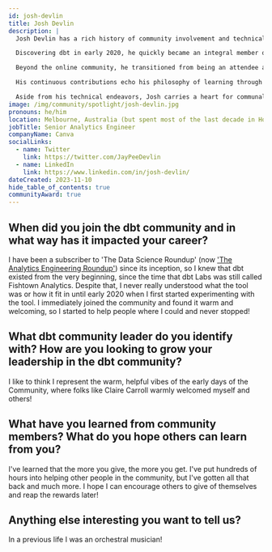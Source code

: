```yaml
---
id: josh-devlin
title: Josh Devlin
description: |
  Josh Devlin has a rich history of community involvement and technical expertise in both the dbt and wider analytics communities.

  Discovering dbt in early 2020, he quickly became an integral member of its <a href="https://www.getdbt.com/community/join-the-community" rel="noopener noreferrer" target="_blank">community</a>, leveraging the platform as a learning tool and aiding others along their dbt journey. Josh has helped thousands of dbt users with his advice and near-encyclopaedic knowledge of dbt.

  Beyond the online community, he transitioned from being an attendee at the first virtual Coalesce conference in December 2020 to a <a href="https://coalesce.getdbt.com/blog/babies-and-bathwater-is-kimball-still-relevant" title="at the first in-person Coalesce" rel="noopener noreferrer" target="_blank">presenter at the first in-person Coalesce event</a> in New Orleans in 2022.  He has also contributed to the dbt-core and dbt-snowflake codebases, helping improve the product in the most direct way.

  His continuous contributions echo his philosophy of learning through teaching, a principle that has not only enriched the dbt community but also significantly bolstered his proficiency with the tool, making him a valuable community member.

  Aside from his technical endeavors, Josh carries a heart for communal growth and an individual's ability to contribute to a larger whole, a trait mirrored in his earlier pursuits as an orchestral musician. His story is a blend of technical acumen, communal involvement, and a nuanced appreciation for the symbiotic relationship between teaching and learning, making him a notable figure in the analytics engineering space.
image: /img/community/spotlight/josh-devlin.jpg
pronouns: he/him
location: Melbourne, Australia (but spent most of the last decade in Houston, USA)
jobTitle: Senior Analytics Engineer
companyName: Canva
socialLinks:
  - name: Twitter
    link: https://twitter.com/JayPeeDevlin
  - name: LinkedIn
    link: https://www.linkedin.com/in/josh-devlin/
dateCreated: 2023-11-10
hide_table_of_contents: true
communityAward: true
---
```


## When did you join the dbt community and in what way has it impacted your career?

I have been a subscriber to 'The Data Science Roundup' (now ['The Analytics Engineering Roundup'](https://roundup.getdbt.com/)) since its inception, so I knew that dbt existed from the very beginning, since the time that dbt Labs was still called Fishtown Analytics.  Despite that, I never really understood what the tool was or how it fit in until early 2020 when I first started experimenting with the tool.  I immediately joined the community and found it warm and welcoming, so I started to help people where I could and never stopped!

## What dbt community leader do you identify with? How are you looking to grow your leadership in the dbt community?

I like to think I represent the warm, helpful vibes of the early days of the Community, where folks like Claire Carroll warmly welcomed myself and others!

## What have you learned from community members? What do you hope others can learn from you?

I've learned that the more you give, the more you get. I've put hundreds of hours into helping other people in the community, but I've gotten all that back and much more. I hope I can encourage others to give of themselves and reap the rewards later!

## Anything else interesting you want to tell us?

In a previous life I was an orchestral musician!
